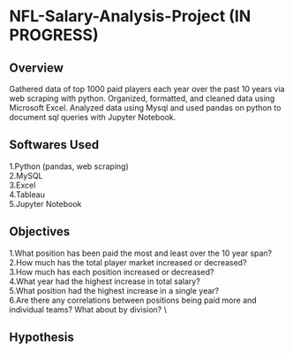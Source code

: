 # NFL-Salary-Analysis-Project (IN PROGRESS)

## Overview
Gathered data of top 1000 paid players each year over the past 10 years via web scraping with python. Organized, formatted, and cleaned data using Microsoft Excel. Analyzed data using Mysql and used pandas on python to document sql queries with Jupyter Notebook.

## Softwares Used
1.Python (pandas, web scraping) \
2.MySQL \
3.Excel \
4.Tableau \
5.Jupyter Notebook

## Objectives
1.What position has been paid the most and least over the 10 year span? \
2.How much has the total player market increased or decreased? \
3.How much has each position increased or decreased? \
4.What year had the highest increase in total salary? \
5.What position had the highest increase in a single year? \
6.Are there any correlations between positions being paid more and individual teams? What about by division? \

## Hypothesis
